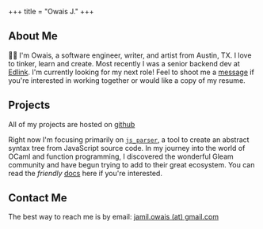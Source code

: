 +++
title = "Owais J."
+++

## About Me

👋🏽 I'm Owais, a software engineer, writer, and artist from Austin, TX.
I love to tinker, learn and create. Most recently I was a senior backend dev
at [Edlink](https://ed.link/). I'm currently looking for my next role! Feel
to shoot me a [message](#contact-me) if you're interested in working together
or would like a copy of my resume.

## Projects

All of my projects are hosted on [github](https://github.com/desertthunder)

Right now I'm focusing primarily on [`js_parser`](https://github.com/desertthunder),
a tool to create an abstract syntax tree from JavaScript source code. In my journey
into the world of OCaml and function programming, I discovered the wonderful Gleam
community and have begun trying to add to their great ecosystem. You can read the
*friendly* [docs](https://hexdocs.pm/js_parser) here if you're interested.

## Contact Me

The best way to reach me is by email: [jamil.owais (at) gmail.com](/)
